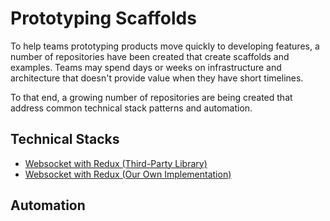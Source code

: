 # Prototyping Scaffolds

To help teams prototyping products move quickly to developing
features, a number of repositories have been created that
create scaffolds and examples.  Teams may spend days or weeks
on infrastructure and architecture that doesn't provide value
when they have short timelines.

To that end, a growing number of repositories are being
created that address common technical stack patterns and automation.

## Technical Stacks
* [Websocket with Redux (Third-Party Library)](https://github.com/aclifton-pillar/react-native-websocket-middleware-third-party)
* [Websocket with Redux (Our Own Implementation)](https://github.com/aclifton-pillar/react-native-websocket-middleware-scaffold)

## Automation